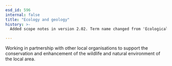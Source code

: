 ```yaml
---
esd_id: 596
internal: false
title: "Ecology and geology"
history: >-
  Added scope notes in version 2.02. Term name changed from 'Ecological/geological services' to 'Environmental services - ecology and geology' in version 3.00. Name changed to 'Ecology and geology' in version 4.00.

---
```


Working in partnership with other local organisations to  support the conservation and enhancement of the wildlife and natural environment of the local area.

